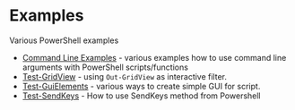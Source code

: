 # Examples

Various PowerShell examples

- [Command Line Examples](CommandLine/) - various examples how to use command
  line arguments with PowerShell scripts/functions
- [Test-GridView](src/Test-GridView.ps1) - using `Out-GridView` as interactive
  filter.
- [Test-GuiElements](src/Test-GuiElements.ps1) - various ways to create simple
  GUI for script.
- [Test-SendKeys](src/test-sendkeys.ps1) - How to use SendKeys method from Powershell
